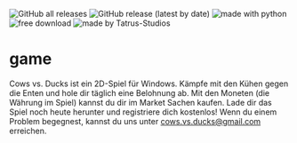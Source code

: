 ![GitHub all releases](https://img.shields.io/github/downloads/cows-vs-ducks/game/total?style=flat-square) ![GitHub release (latest by date)](https://img.shields.io/github/v/release/cows-vs-ducks/game?style=flat-square) ![made with python](https://img.shields.io/badge/made%20with-python-blue.svg?style=flat-square) ![free download](https://img.shields.io/badge/download-free-green.svg?style=flat-square) ![made by Tatrus-Studios](https://img.shields.io/badge/by-Tatrus%20Studios-orange.svg?style=flat-square)
# game
Cows vs. Ducks ist ein 2D-Spiel für Windows. Kämpfe mit den Kühen gegen die Enten und hole dir täglich eine Belohnung ab. Mit den Moneten (die Währung im Spiel) kannst du dir im Market Sachen kaufen. Lade dir das Spiel noch heute herunter und registriere dich kostenlos! Wenn du einem Problem begegnest, kannst du uns unter cows.vs.ducks@gmail.com erreichen.

